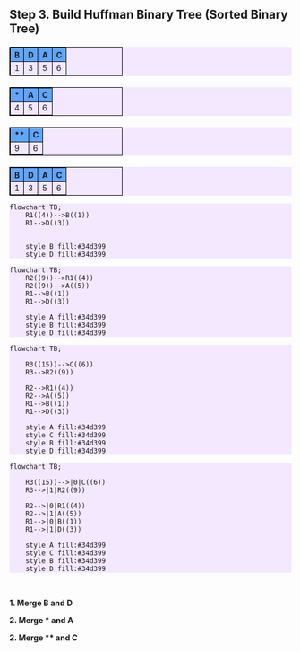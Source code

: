 ## Step 3. Build Huffman Binary Tree (Sorted Binary Tree)

<div class='flex'>

<div class='w-1/2-a h-50 ml-10'>

<div class='absolute frequency w-100'> 

<div class='w-100'>

|  B  |  D  |  A  |  C  |
| --- | --- | --- | --- |
|  1  |  3  |  5  |  6  |

</div>

</div>

<div class='absolute frequency w-100' v-click='3'>

<div class='w-2/3-a'>

|  *  |  A  |  C  |
| --- | --- | --- |
|  4  |  5  |  6  |

</div>

</div>

<div class='absolute frequency w-100' v-click='6'>

<div class='w-2/3-a'>

|  **   |  C  |
| ---  | --- |
|  9 |  6  |

</div>

</div>

<div class='absolute frequency w-150' v-click='9'>

<div class='w-2/3-a'>

|  B  |  D  |  A  |  C  |
| --- | --- | --- | --- |
|  1  |  3  |  5  |  6  |

</div>

</div>



</div>


<div class='w-1/2-a'>

<div class='absolute frequency w-100' v-click = '2' >


```mermaid {'themeVariables': {'edgeLabelBackground':'none' }  }
flowchart TB;
    R1((4))-->B((1))
    R1-->D((3))


    style B fill:#34d399
    style D fill:#34d399

```


</div>

<div class='absolute frequency w-100' v-click = '5' >


```mermaid {'themeVariables': {'edgeLabelBackground':'none' }  }
flowchart TB;
    R2((9))-->R1((4))
    R2((9))-->A((5))
    R1-->B((1))
    R1-->D((3))

    style A fill:#34d399
    style B fill:#34d399
    style D fill:#34d399

```


</div>

<div class='absolute frequency w-100' v-click = '8' >


```mermaid {'themeVariables': {'edgeLabelBackground':'none' }  }
flowchart TB;

    R3((15))-->C((6))
    R3-->R2((9))

    R2-->R1((4))
    R2-->A((5))
    R1-->B((1))
    R1-->D((3))

    style A fill:#34d399
    style C fill:#34d399
    style B fill:#34d399
    style D fill:#34d399

```


</div>

<div class='absolute frequency w-100' v-click = '10' >


```mermaid {'themeVariables': {'edgeLabelBackground':'#fef9c3' }  }
flowchart TB;

    R3((15))-->|0|C((6))
    R3-->|1|R2((9))

    R2-->|0|R1((4))
    R2-->|1|A((5))
    R1-->|0|B((1))
    R1-->|1|D((3))

    style A fill:#34d399
    style C fill:#34d399
    style B fill:#34d399
    style D fill:#34d399

```


</div>



</div>

</div>

<br>

<div v-click='1' class='ml-5'>

**1. Merge B and D**

</div>

<div v-click='4' class='ml-5'>

**2. Merge * and A**

</div>

<div v-click='7' class='ml-5'>

**2. Merge ** and C**

</div>


<style>

  .frequency{
    top:130px;
    background-color: rgba(243,232,255,1) !important;
  }

  table {
    margin-top:20px;
    border: 1px solid black;
    font-size:14px;
    width:40% !important;
  }

  th {
    background-color:#60a5fa;
    border: 1px solid black;
  }

  td{
    border: 1px solid black;
  }

  </style>